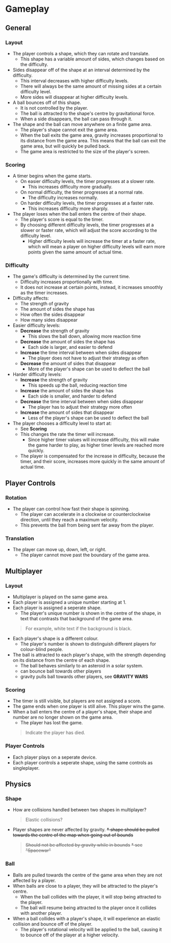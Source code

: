 # Gameplay
## General
### Layout
* The player controls a shape, which they can rotate and translate.
	* This shape has a variable amount of sides, which changes based on the difficulty.
* Sides disappear off of the shape at an interval determined by the difficulty.
	* This interval decreases with higher difficulty levels.
	* There will always be the same amount of missing sides at a certain difficulty level.
	* More sides will disappear at higher difficulty levels.
* A ball bounces off of this shape.
	* It is not controlled by the player.
	* The ball is attracted to the shape's centre by gravitational force.
	* When a side disappears, the ball can pass through it.
* The shape and the ball can move anywhere on a finite game area.
	* The player's shape cannot exit the game area.
	* When the ball exits the game area, gravity increases proportional to its distance from the game area. This means that the ball can exit the game area, but will quickly be pulled back.
	* The game area is restricted to the size of the player's screen.

### Scoring
* A timer begins when the game starts.
	* On easier difficulty levels, the timer progresses at a slower rate.
		* This increases difficulty more gradually.
	* On normal difficulty, the timer progresses at a normal rate.
		* The difficulty increases normally.
	* On harder difficulty levels, the timer progresses at a faster rate.
		* This increases difficulty more sharply.
* The player loses when the ball enters the centre of their shape.
	* The player's score is equal to the timer.
	* By choosing different difficulty levels, the timer progresses at a slower or faster rate, which will adjust the score according to the difficulty level.
		* Higher difficulty levels will increase the timer at a faster rate, which will mean a player on higher difficulty levels will earn more points given the same amount of actual time.

### Difficulty
* The game's difficulty is determined by the current time.
	* Difficulty increases proportionally with time.
	* It does not increase at certain points, instead, it increases smoothly as the timer increases.
* Difficulty affects:
	* The strength of gravity
	* The amount of sides the shape has
	* How often the sides disappear
	* How many sides disappear
* Easier difficulty levels:
	* **Decrease** the strength of gravity
		* This slows the ball down, allowing more reaction time
	* **Decrease** the amount of sides the shape has
		* Each side is larger, and easier to defend
	* **Increase** the time interval between when sides disappear
		* The player does not have to adjust their strategy as often
	* **Decrease** the amount of sides that disappear
		* More of the player's shape can be used to deflect the ball
* Harder difficulty levels:
	* **Increase** the strength of gravity
		* This speeds up the ball, reducing reaction time
	* **Increase** the amount of sides the shape has
		* Each side is smaller, and harder to defend
	* **Decrease** the time interval between when sides disappear
		* The player has to adjust their strategy more often
	* **Increase** the amount of sides that disappear
		* Less of the player's shape can be used to deflect the ball
* The player chooses a difficulty level to start at:
	* See **Scoring**
	* This changes the rate the timer will increase.
		* Since higher timer values will increase difficulty, this will make the game harder to play, as higher timer levels are reached more quickly.
	* The player is compensated for the increase in difficulty, because the timer, and their score, increases more quickly in the same amount of actual time.

## Player Controls
### Rotation
* The player can control how fast their shape is spinning.
	* The player can accelerate in a clockwise or counterclockwise direction, until they reach a maximum velocity.
	* This prevents the ball from being sent far away from the player.

### Translation
* The player can move up, down, left, or right.
	* The player cannot move past the boundary of the game area.

## Multiplayer
### Layout
* Multiplayer is played on the same game area.
* Each player is assigned a unique number starting at 1.
* Each player is assigned a seperate shape.
	* The player's unique number is shown in the centre of the shape, in text that contrasts that background of the game area.
	> For example, white text if the background is black.
* Each player's shape is a different colour.
	* The player's number is shown to distinguish different players for colour-blind people.
* The ball is attracted to each player's shape, with the strength depending on its distance from the centre of each shape.
	* The ball behaves similarly to an asteroid in a solar system.
	* can bounce ball towards other players
	* gravity pulls ball towards other players, see **GRAVITY WARS**

### Scoring
* The timer is still visible, but players are not assigned a score.
* The game ends when one player is still alive. This player wins the game.
* When a ball enters the centre of a player's shape, their shape and number are no longer shown on the game area.
	* The player has lost the game.
	> Indicate the player has died.

### Player Controls
* Each player plays on a seperate device.
* Each player controls a seperate shape, using the same controls as singleplayer.

## Physics
### Shape
* How are collisions handled between two shapes in multiplayer?
	> Elastic collisions?
* Player shapes are never affected by gravity.
~~* shape should be pulled towards the centre of the map when going out of bounds~~
	> ~~Should not be affected by gravity while in bounds~~
	> ~~* see "Spacewar"~~

### Ball
* Balls are pulled towards the centre of the game area when they are not affected by a player.
* When balls are close to a player, they will be attracted to the player's centre.
	* When the ball collides with the player, it will stop being attracted to the player.
	* The ball will resume being attracted to the player once it collides with another player.
* When a ball collides with a player's shape, it will experience an elastic collision and bounce off of the player.
	* The player's rotational velocity will be applied to the ball, causing it to bounce off of the player at a higher velocity.
